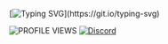 [![Typing SVG](https://readme-typing-svg.herokuapp.com?font=Fira+Code&weight=500&size=22&pause=1000&color=00BFFF&width=435&lines=Welcome+to+my+GitHub+Profile!;I'm+a+passionate+developer!)](https://git.io/typing-svg)


![PROFILE VIEWS](https://komarev.com/ghpvc/?username=1nkp&label=PROFILE+VIEWS&color=blue&style=flat-square) [![Discord](https://img.shields.io/badge/DISCORD-%237289DA.svg?style=flat-square&logo=discord&logoColor=white)]([https://discord.gg/YOUR_DISCORD_INVITE](https://discord.gg/hzQQmFmk6a))
